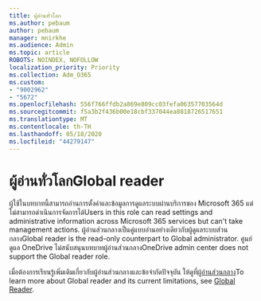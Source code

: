 ```yaml
---
title: ผู้อ่านทั่วโลก
ms.author: pebaum
author: pebaum
manager: mnirkhe
ms.audience: Admin
ms.topic: article
ROBOTS: NOINDEX, NOFOLLOW
localization_priority: Priority
ms.collection: Adm_O365
ms.custom:
- "9002962"
- "5672"
ms.openlocfilehash: 556f766ffdb2a869e809cc03fefa06357703564d
ms.sourcegitcommit: f5a3b2f436b00e18cbf337044ea8818726517651
ms.translationtype: MT
ms.contentlocale: th-TH
ms.lasthandoff: 05/18/2020
ms.locfileid: "44279147"
---
```

# <a name="global-reader"></a><span data-ttu-id="17c47-102">ผู้อ่านทั่วโลก</span><span class="sxs-lookup"><span data-stu-id="17c47-102">Global reader</span></span>

<span data-ttu-id="17c47-103">ผู้ใช้ในบทบาทนี้สามารถอ่านการตั้งค่าและข้อมูลการดูแลระบบผ่านบริการของ Microsoft 365 แต่ไม่สามารถดําเนินการจัดการได้</span><span class="sxs-lookup"><span data-stu-id="17c47-103">Users in this role can read settings and administrative information across Microsoft 365 services but can't take management actions.</span></span> <span data-ttu-id="17c47-104">ผู้อ่านส่วนกลางเป็นคู่แบบอ่านอย่างเดียวกับผู้ดูแลระบบส่วนกลาง</span><span class="sxs-lookup"><span data-stu-id="17c47-104">Global reader is the read-only counterpart to Global administrator.</span></span>
<span data-ttu-id="17c47-105">ศูนย์ดูแล OneDrive ไม่สนับสนุนบทบาทผู้อ่านส่วนกลาง</span><span class="sxs-lookup"><span data-stu-id="17c47-105">OneDrive admin center does not support the Global reader role.</span></span>

<span data-ttu-id="17c47-106">เมื่อต้องการเรียนรู้เพิ่มเติมเกี่ยวกับผู้อ่านส่วนกลางและข้อจํากัดปัจจุบัน ให้ดูที่[ผู้อ่านส่วนกลาง](https://docs.microsoft.com/azure/active-directory/users-groups-roles/directory-assign-admin-roles#global-reader)</span><span class="sxs-lookup"><span data-stu-id="17c47-106">To learn more about Global reader and its current limitations, see [Global Reader](https://docs.microsoft.com/azure/active-directory/users-groups-roles/directory-assign-admin-roles#global-reader).</span></span>
